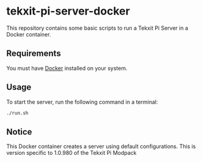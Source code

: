 # tekxit-pi-server-docker

This repository contains some basic scripts to run a Tekxit Pi Server in a
Docker container.

## Requirements

You must have [Docker](https://docs.docker.com/get-docker/) installed on your
system.

## Usage

To start the server, run the following command in a terminal:

```sh
./run.sh
```

## Notice

This Docker container creates a server using default configurations.
This is version specific to 1.0.980 of the Tekxit Pi Modpack
